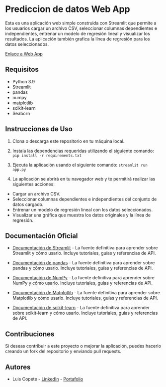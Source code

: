 # Prediccion de datos Web App

Esta es una aplicación web simple construida con Streamlit que permite a los usuarios cargar un archivo CSV, seleccionar columnas dependientes e independientes, entrenar un modelo de regresión lineal y visualizar los resultados. La aplicación también grafica la línea de regresión para los datos seleccionados.

[Enlace a Web App](https://webapp-regressions.streamlit.app/)

## Requisitos

- Python 3.9
- Streamlit
- pandas
- numpy
- matplotlib
- scikit-learn
- Seaborn

## Instrucciones de Uso

1. Clona o descarga este repositorio en tu máquina local.

2. Instala las dependencias requeridas utilizando el siguiente comando: `pip install -r requirements.txt`

3. Ejecuta la aplicación usando el siguiente comando: `streamlit run app.py`

4. La aplicación se abrirá en tu navegador web y te permitirá realizar las siguientes acciones:

  - Cargar un archivo CSV.
  - Seleccionar columnas dependientes e independientes del conjunto de datos cargado.
  - Entrenar un modelo de regresión lineal con los datos seleccionados.
  - Visualizar una gráfica que muestra los datos originales y la línea de regresión.

## Documentación Oficial

- [Documentación de Streamlit](https://docs.streamlit.io/) - La fuente definitiva para aprender sobre Streamlit y cómo usarlo. Incluye tutoriales, guías y referencias de API.

- [Documentación de pandas](https://pandas.pydata.org/docs/) - La fuente definitiva para aprender sobre pandas y cómo usarlo. Incluye tutoriales, guías y referencias de API.

- [Documentación de NumPy](https://numpy.org/doc/) - La fuente definitiva para aprender sobre NumPy y cómo usarlo. Incluye tutoriales, guías y referencias de API.

- [Documentación de Matplotlib](https://matplotlib.org/stable/contents.html) - La fuente definitiva para aprender sobre Matplotlib y cómo usarlo. Incluye tutoriales, guías y referencias de API.

- [Documentación de scikit-learn](https://scikit-learn.org/stable/user_guide.html) - La fuente definitiva para aprender sobre scikit-learn y cómo usarlo. Incluye tutoriales, guías y referencias de API.

## Contribuciones

Si deseas contribuir a este proyecto o mejorar la aplicación, puedes hacerlo creando un fork del repositorio y enviando pull requests.

## Autores
- Luis Copete - [LinkedIn](https://linkedin.com/in/luiscopete) - [Portafolio](https://www.luiscopete.com)
